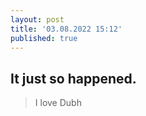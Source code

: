 ```yaml
---
layout: post
title: '03.08.2022 15:12'
published: true
---
```


## It just so happened.

> I love Dubh


